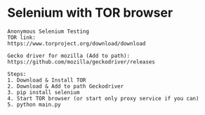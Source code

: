 # Selenium with TOR browser
	
	Anonymous Selenium Testing
	TOR link:
	https://www.torproject.org/download/download
	
	Gecko driver for mozilla (Add to path):
	https://github.com/mozilla/geckodriver/releases
	
	Steps:
	1. Download & Install TOR
	2. Download & Add to path Geckodriver
	3. pip install selenium
	4. Start TOR browser (or start only proxy service if you can)
	5. python main.py
	
